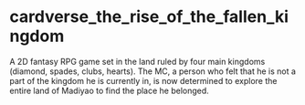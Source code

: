# cardverse_the_rise_of_the_fallen_kingdom
A 2D fantasy RPG game set in the land ruled by four main kingdoms (diamond, spades, clubs, hearts). The MC, a person who felt that he is not a part of the kingdom he is currently in, is now determined to explore the entire land of Madiyao to find the place he belonged.
